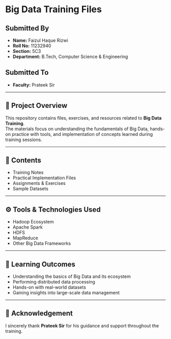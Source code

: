 # Big Data Training Files

## Submitted By
- **Name:** Faizul Haque Rizwi  
- **Roll No:** 11232940  
- **Section:** 5C3  
- **Department:** B.Tech, Computer Science & Engineering  

## Submitted To
- **Faculty:** Prateek Sir  

---

## 📂 Project Overview
This repository contains files, exercises, and resources related to **Big Data Training**.  
The materials focus on understanding the fundamentals of Big Data, hands-on practice with tools, and implementation of concepts learned during training sessions.

---

## 📑 Contents
- Training Notes  
- Practical Implementation Files  
- Assignments & Exercises  
- Sample Datasets  

---

## ⚙️ Tools & Technologies Used
- Hadoop Ecosystem  
- Apache Spark  
- HDFS  
- MapReduce  
- Other Big Data Frameworks  

---

## 🎯 Learning Outcomes
- Understanding the basics of Big Data and its ecosystem  
- Performing distributed data processing  
- Hands-on with real-world datasets  
- Gaining insights into large-scale data management  

---

## 📝 Acknowledgement
I sincerely thank **Prateek Sir** for his guidance and support throughout the training.
